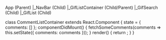 App (Parent)
|_NavBar (Child)
|_GifListContainer (Child/Parent)
  |_GifSearch (Child)
  |_GifList (Child)



  class CommentListContainer extends React.Component {
    state = { comments: [] };
    componentDidMount() {
      fetchSomeComments(comments =>
        this.setState({ comments: comments }));
    }
    render() {
      return <CommentList comments={this.state.comments} />;
    }
  }
